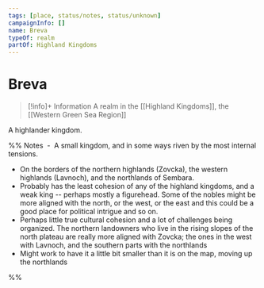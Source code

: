 ```yaml
---
tags: [place, status/notes, status/unknown]
campaignInfo: []
name: Breva
typeOf: realm
partOf: Highland Kingdoms
---
```

# Breva
>[!info]+ Information
> A realm in the [[Highland Kingdoms]], the [[Western Green Sea Region]]

A highlander kingdom.

%% Notes 
 -    A small kingdom, and in some ways riven by the most internal tensions.     
-   On the borders of the northern highlands (Zovcka), the western highlands (Lavnoch), and the northlands of Sembara.    
-   Probably has the least cohesion of any of the highland kingdoms, and a weak king -- perhaps mostly a figurehead. Some of the nobles might be more aligned with the north, or the west, or the east and this could be a good place for political intrigue and so on.    
-   Perhaps little true cultural cohesion and a lot of challenges being organized. The northern landowners who live in the rising slopes of the north plateau are really more aligned with Zovcka; the ones in the west with Lavnoch, and the southern parts with the northlands    
-   Might work to have it a little bit smaller than it is on the map, moving up the northlands

%%



